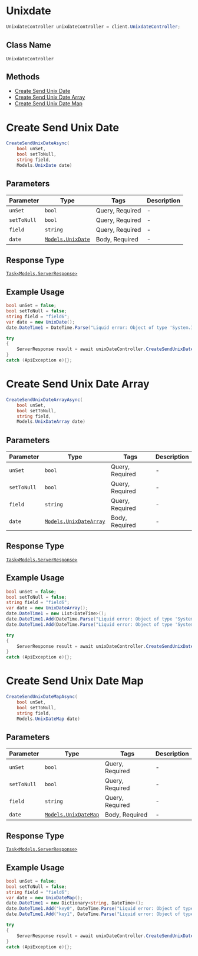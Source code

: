 # Unixdate

```csharp
UnixdateController unixdateController = client.UnixdateController;
```

## Class Name

`UnixdateController`

## Methods

* [Create Send Unix Date](../../doc/controllers/unixdate.md#create-send-unix-date)
* [Create Send Unix Date Array](../../doc/controllers/unixdate.md#create-send-unix-date-array)
* [Create Send Unix Date Map](../../doc/controllers/unixdate.md#create-send-unix-date-map)


# Create Send Unix Date

```csharp
CreateSendUnixDateAsync(
    bool unSet,
    bool setToNull,
    string field,
    Models.UnixDate date)
```

## Parameters

| Parameter | Type | Tags | Description |
|  --- | --- | --- | --- |
| `unSet` | `bool` | Query, Required | - |
| `setToNull` | `bool` | Query, Required | - |
| `field` | `string` | Query, Required | - |
| `date` | [`Models.UnixDate`](../../doc/models/unix-date.md) | Body, Required | - |

## Response Type

[`Task<Models.ServerResponse>`](../../doc/models/server-response.md)

## Example Usage

```csharp
bool unSet = false;
bool setToNull = false;
string field = "field6";
var date = new UnixDate();
date.DateTime1 = DateTime.Parse("Liquid error: Object of type 'System.Int64' cannot be converted to type 'System.String'.");

try
{
    ServerResponse result = await unixDateController.CreateSendUnixDateAsync(unSet, setToNull, field, date);
}
catch (ApiException e){};
```


# Create Send Unix Date Array

```csharp
CreateSendUnixDateArrayAsync(
    bool unSet,
    bool setToNull,
    string field,
    Models.UnixDateArray date)
```

## Parameters

| Parameter | Type | Tags | Description |
|  --- | --- | --- | --- |
| `unSet` | `bool` | Query, Required | - |
| `setToNull` | `bool` | Query, Required | - |
| `field` | `string` | Query, Required | - |
| `date` | [`Models.UnixDateArray`](../../doc/models/unix-date-array.md) | Body, Required | - |

## Response Type

[`Task<Models.ServerResponse>`](../../doc/models/server-response.md)

## Example Usage

```csharp
bool unSet = false;
bool setToNull = false;
string field = "field6";
var date = new UnixDateArray();
date.DateTime1 = new List<DateTime>();
date.DateTime1.Add(DateTime.Parse("Liquid error: Object of type 'System.Int64' cannot be converted to type 'System.String'."));
date.DateTime1.Add(DateTime.Parse("Liquid error: Object of type 'System.Int64' cannot be converted to type 'System.String'."));

try
{
    ServerResponse result = await unixDateController.CreateSendUnixDateArrayAsync(unSet, setToNull, field, date);
}
catch (ApiException e){};
```


# Create Send Unix Date Map

```csharp
CreateSendUnixDateMapAsync(
    bool unSet,
    bool setToNull,
    string field,
    Models.UnixDateMap date)
```

## Parameters

| Parameter | Type | Tags | Description |
|  --- | --- | --- | --- |
| `unSet` | `bool` | Query, Required | - |
| `setToNull` | `bool` | Query, Required | - |
| `field` | `string` | Query, Required | - |
| `date` | [`Models.UnixDateMap`](../../doc/models/unix-date-map.md) | Body, Required | - |

## Response Type

[`Task<Models.ServerResponse>`](../../doc/models/server-response.md)

## Example Usage

```csharp
bool unSet = false;
bool setToNull = false;
string field = "field6";
var date = new UnixDateMap();
date.DateTime1 = new Dictionary<string, DateTime>();
date.DateTime1.Add("key0", DateTime.Parse("Liquid error: Object of type 'System.Int64' cannot be converted to type 'System.String'."));
date.DateTime1.Add("key1", DateTime.Parse("Liquid error: Object of type 'System.Int64' cannot be converted to type 'System.String'."));

try
{
    ServerResponse result = await unixDateController.CreateSendUnixDateMapAsync(unSet, setToNull, field, date);
}
catch (ApiException e){};
```

